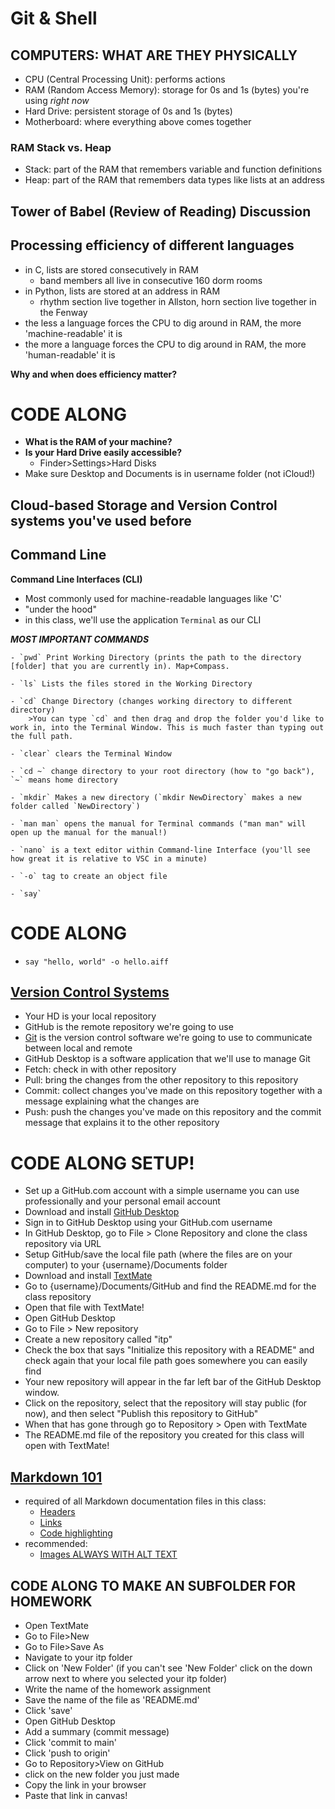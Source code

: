 # Git & Shell

## COMPUTERS: WHAT ARE THEY PHYSICALLY
- CPU (Central Processing Unit): performs actions
- RAM (Random Access Memory): storage for 0s and 1s (bytes) you're using *right now*
- Hard Drive: persistent storage of 0s and 1s (bytes)
- Motherboard: where everything above comes together

### RAM Stack vs. Heap
- Stack: part of the RAM that remembers variable and function definitions
- Heap: part of the RAM that remembers data types like lists at an address

## Tower of Babel (Review of Reading) Discussion

## Processing efficiency of different languages
- in C, lists are stored consecutively in RAM
  - band members all live in consecutive 160 dorm rooms
- in Python, lists are stored at an address in RAM
  - rhythm section live together in Allston, horn section live together in the Fenway
- the less a language forces the CPU to dig around in RAM, the more 'machine-readable' it is
- the more a language forces the CPU to dig around in RAM, the more 'human-readable' it is

**Why and when does efficiency matter?**

# CODE ALONG
- **What is the RAM of your machine?**
- **Is your Hard Drive easily accessible?**
	- Finder>Settings>Hard Disks
- Make sure Desktop and Documents is in username folder (not iCloud!)

## Cloud-based Storage and Version Control systems you've used before

## Command Line

**Command Line Interfaces (CLI)**
- Most commonly used for machine-readable languages like 'C'
- "under the hood"
- in this class, we'll use the application `Terminal` as our CLI

***MOST IMPORTANT COMMANDS***

	- `pwd` Print Working Directory (prints the path to the directory [folder] that you are currently in). Map+Compass.

	- `ls` Lists the files stored in the Working Directory

	- `cd` Change Directory (changes working directory to different directory)
		>You can type `cd` and then drag and drop the folder you'd like to work in, into the Terminal Window. This is much faster than typing out the full path.

	- `clear` clears the Terminal Window

	- `cd ~` change directory to your root directory (how to "go back"), `~` means home directory

	- `mkdir` Makes a new directory (`mkdir NewDirectory` makes a new folder called `NewDirectory`)

	- `man man` opens the manual for Terminal commands ("man man" will open up the manual for the manual!)

	- `nano` is a text editor within Command-line Interface (you'll see how great it is relative to VSC in a minute)
	
	- `-o` tag to create an object file

	- `say` 
	
# CODE ALONG
- `say "hello, world" -o hello.aiff`

## [Version Control Systems](https://www.geeksforgeeks.org/version-control-systems/)
- Your HD is your local repository
- GitHub is the remote repository we're going to use
- [Git](https://en.wikipedia.org/wiki/Git) is the version control software we're going to use to communicate between local and remote
- GitHub Desktop is a software application that we'll use to manage Git
- Fetch: check in with other repository
- Pull: bring the changes from the other repository to this repository 
- Commit: collect changes you've made on this repository together with a message explaining what the changes are
- Push: push the changes you've made on this repository and the commit message that explains it to the other repository

# CODE ALONG SETUP!
- Set up a GitHub.com account with a simple username you can use professionally and your personal email account
- Download and install [GitHub Desktop](https://desktop.github.com/)
- Sign in to GitHub Desktop using your GitHub.com username
- In GitHub Desktop, go to File > Clone Repository and clone the class repository via URL 
- Setup GitHub/save the local file path (where the files are on your computer) to your {username}/Documents folder
- Download and install [TextMate](https://macromates.com/)
- Go to {username}/Documents/GitHub and find the README.md for the class repository
- Open that file with TextMate!
- Open GitHub Desktop
- Go to File > New repository
- Create a new repository called "itp"
- Check the box that says "Initialize this repository with a README" and check again that your local file path goes somewhere you can easily find
- Your new repository will appear in the far left bar of the GitHub Desktop window.
- Click on the repository, select that the repository will stay public (for now), and then select "Publish this repository to GitHub"
- When that has gone through go to Repository > Open with TextMate
- The README.md file of the repository you created for this class will open with TextMate!

## [Markdown 101](https://github.com/adam-p/markdown-here/wiki/Markdown-Cheatsheet)
- required of all Markdown documentation files in this class:
	- [Headers](https://github.com/adam-p/markdown-here/wiki/Markdown-Here-Cheatsheet#headers)
	- [Links](https://github.com/adam-p/markdown-here/wiki/Markdown-Here-Cheatsheet#links)
	- [Code highlighting](https://github.com/adam-p/markdown-here/wiki/Markdown-Here-Cheatsheet#code)
- recommended:
	- [Images ALWAYS WITH ALT TEXT](https://github.com/adam-p/markdown-here/wiki/Markdown-Here-Cheatsheet#images)

## CODE ALONG TO MAKE AN SUBFOLDER FOR HOMEWORK
- Open TextMate
- Go to File>New
- Go to File>Save As
- Navigate to your itp folder
- Click on 'New Folder' (if you can't see 'New Folder' click on the down arrow next to where you selected your itp folder)
- Write the name of the homework assignment
- Save the name of the file as 'README.md'
- Click 'save'
- Open GitHub Desktop
- Add a summary (commit message)
- Click 'commit to main'
- Click 'push to origin'
- Go to Repository>View on GitHub
- click on the new folder you just made
- Copy the link in your browser
- Paste that link in canvas!


